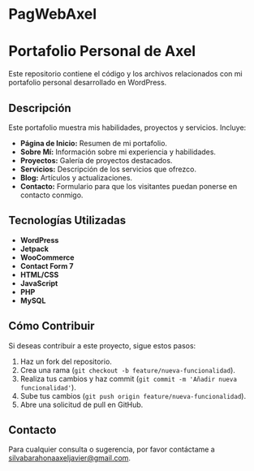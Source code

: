 # PagWebAxel
# Portafolio Personal de Axel

Este repositorio contiene el código y los archivos relacionados con mi portafolio personal desarrollado en WordPress.

## Descripción

Este portafolio muestra mis habilidades, proyectos y servicios. Incluye:

- **Página de Inicio:** Resumen de mi portafolio.
- **Sobre Mí:** Información sobre mi experiencia y habilidades.
- **Proyectos:** Galería de proyectos destacados.
- **Servicios:** Descripción de los servicios que ofrezco.
- **Blog:** Artículos y actualizaciones.
- **Contacto:** Formulario para que los visitantes puedan ponerse en contacto conmigo.

## Tecnologías Utilizadas

- **WordPress**
- **Jetpack**
- **WooCommerce**
- **Contact Form 7**
- **HTML/CSS**
- **JavaScript**
- **PHP**
- **MySQL**

## Cómo Contribuir

Si deseas contribuir a este proyecto, sigue estos pasos:

1. Haz un fork del repositorio.
2. Crea una rama (`git checkout -b feature/nueva-funcionalidad`).
3. Realiza tus cambios y haz commit (`git commit -m 'Añadir nueva funcionalidad'`).
4. Sube tus cambios (`git push origin feature/nueva-funcionalidad`).
5. Abre una solicitud de pull en GitHub.

## Contacto

Para cualquier consulta o sugerencia, por favor contáctame a silvabarahonaaxeljavier@gmail.com.

